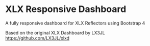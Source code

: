 # XLX Responsive Dashboard
A fully responsive dashboard for XLX Reflectors using Bootstrap 4

Based on the original XLX Dashboard by LX3JL https://github.com/LX3JL/xlxd
